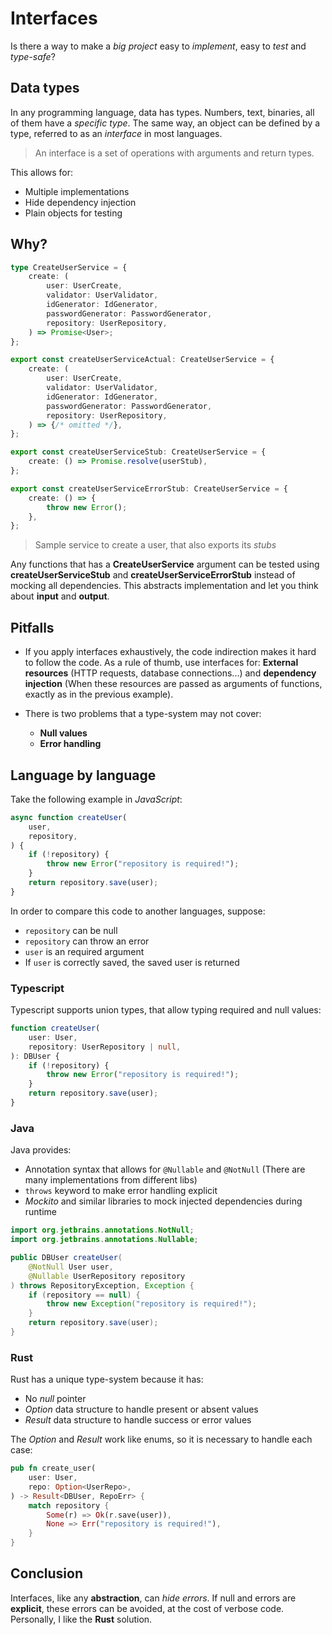 # Interfaces

Is there a way to make a _big project_ easy to _implement_, easy to _test_ and _type-safe_?

## Data types

In any programming language, data has types. Numbers, text, binaries, all of them have a _specific
type_. The same way, an object can be defined by a type, referred to as an _interface_ in most
languages.

> An interface is a set of operations with arguments and return types.

This allows for:

- Multiple implementations
- Hide dependency injection
- Plain objects for testing

## Why?

```ts
type CreateUserService = {
    create: (
        user: UserCreate,
        validator: UserValidator,
        idGenerator: IdGenerator,
        passwordGenerator: PasswordGenerator,
        repository: UserRepository,
    ) => Promise<User>;
};

export const createUserServiceActual: CreateUserService = {
    create: (
        user: UserCreate,
        validator: UserValidator,
        idGenerator: IdGenerator,
        passwordGenerator: PasswordGenerator,
        repository: UserRepository,
    ) => {/* omitted */},
};

export const createUserServiceStub: CreateUserService = {
    create: () => Promise.resolve(userStub),
};

export const createUserServiceErrorStub: CreateUserService = {
    create: () => {
        throw new Error();
    },
};
```

> Sample service to create a user, that also exports its _stubs_

Any functions that has a **CreateUserService** argument can be tested using
**createUserServiceStub** and **createUserServiceErrorStub** instead of mocking all dependencies.
This abstracts implementation and let you think about **input** and **output**.

## Pitfalls

- If you apply interfaces exhaustively, the code indirection makes it hard to follow the code. As a
  rule of thumb, use interfaces for: **External resources** (HTTP requests, database connections...)
  and **dependency injection** (When these resources are passed as arguments of functions, exactly
  as in the previous example).

- There is two problems that a type-system may not cover:

  - **Null values**
  - **Error handling**

## Language by language

Take the following example in _JavaScript_:

```js
async function createUser(
    user,
    repository,
) {
    if (!repository) {
        throw new Error("repository is required!");
    }
    return repository.save(user);
}
```

In order to compare this code to another languages, suppose:

- `repository` can be null
- `repository` can throw an error
- `user` is an required argument
- If `user` is correctly saved, the saved user is returned

### Typescript

Typescript supports union types, that allow typing required and null values:

```ts
function createUser(
    user: User,
    repository: UserRepository | null,
): DBUser {
    if (!repository) {
        throw new Error("repository is required!");
    }
    return repository.save(user);
}
```

### Java

Java provides:

- Annotation syntax that allows for `@Nullable` and `@NotNull` (There are many implementations from
  different libs)
- `throws` keyword to make error handling explicit
- _Mockito_ and similar libraries to mock injected dependencies during runtime

```java
import org.jetbrains.annotations.NotNull;
import org.jetbrains.annotations.Nullable;

public DBUser createUser(
    @NotNull User user,
    @Nullable UserRepository repository
) throws RepositoryException, Exception {
    if (repository == null) {
        throw new Exception("repository is required!");
    }
    return repository.save(user);
}
```

### Rust

Rust has a unique type-system because it has:

- No _null_ pointer
- _Option_ data structure to handle present or absent values
- _Result_ data structure to handle success or error values

The _Option_ and _Result_ work like enums, so it is necessary to handle each case:

```rs
pub fn create_user(
    user: User,
    repo: Option<UserRepo>,
) -> Result<DBUser, RepoErr> {
    match repository {
        Some(r) => Ok(r.save(user)),
        None => Err("repository is required!"),
    }
}
```

## Conclusion

Interfaces, like any **abstraction**, can _hide errors_. If null and errors are **explicit**, these
errors can be avoided, at the cost of verbose code. Personally, I like the **Rust** solution.

